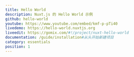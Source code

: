 ```yaml
---
title: Hello World
description: Nuxt.js 的 Hello World 示例
github: hello-world
youtube: https://www.youtube.com/embed/kmf-p-pTi40
livedemo: https://hello-world.nuxtjs.org
liveedit: https://gomix.com/#!/project/nuxt-hello-world
documentation: /guide/installation#从头开始新建项目
category: essentials
position: 1
---
```

